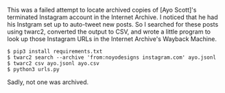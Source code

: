 This was a failed attempt to locate archived copies of [Ayo Scott]'s terminated Instagram account in the Internet Archive. I noticed that he had his Instgram set up to auto-tweet new posts. So I searched for these posts using twarc2, converted the output to CSV, and wrote a little program to look up those Instagram URLs in the Internet Archive's Wayback Machine.

    $ pip3 install requirements.txt
    $ twarc2 search --archive 'from:noyodesigns instagram.com' ayo.jsonl
    $ twarc2 csv ayo.jsonl ayo.csv
    $ python3 urls.py

Sadly, not one was archived.

